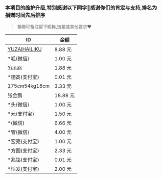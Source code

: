 ### 本项目的维护升级,特别感谢以下同学🌹感谢你们的肯定与支持,排名为捐赠时间先后排序

> 捐赠可备注留下昵称,链接或其他要求❤️

| ID                                              | 金额     |
| ----------------------------------------------- | -------- |
| [YUZAIHAILIKU](https://github.com/YUZAIHAILIKU) | 8.88 元  |
| *呱(微信)                                       | 1.00 元  |
| [Yunak](https://github.com/Yunak)               | 1.88 元  |
| *德高(支付宝)                                   | 0.01 元  |
| 175cm54kg18cm                                   | 3.33 元  |
| 张金鹏                                          | 18.88 元 |
| *头(微信)                                       | 1.00 元  |
| *元(支付宝)                                     | 1.50 元  |
| *(微信)                                     | 6.66 元  |
| *管(微信)                                     | 4.00 元  |
| *宏亮(支付宝)                                     | 1.00 元  |
| *方圆(支付宝)                                     | 2.33 元  |
| *兆铭(支付宝)                                     | 0.01 元  |
| *恒发(支付宝)                                     | 2.00 元  |
